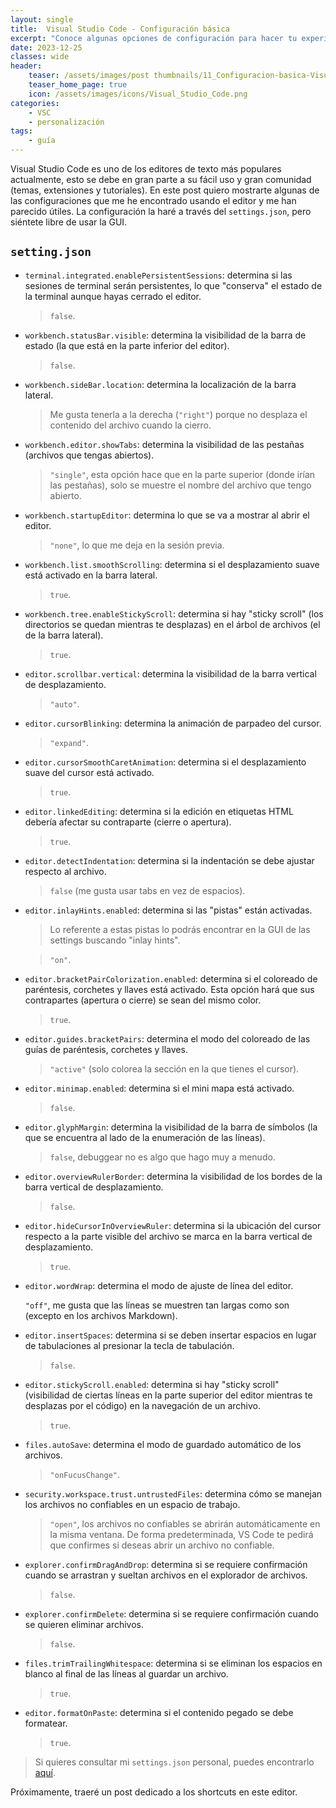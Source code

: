 ```yaml
---
layout: single
title:  Visual Studio Code - Configuración básica
excerpt: "Conoce algunas opciones de configuración para hacer tu experiencia con Visual Studio Code más cómoda."
date: 2023-12-25
classes: wide
header:
    teaser: /assets/images/post thumbnails/11_Configuracion-basica-Visual-Studio-Code.png
    teaser_home_page: true
    icon: /assets/images/icons/Visual_Studio_Code.png
categories:
    - VSC
    - personalización
tags:
    - guía
---
```


Visual Studio Code es uno de los editores de texto más populares actualmente, esto se debe en gran parte a su fácil uso y gran comunidad (temas, extensiones y tutoriales). En este post quiero mostrarte algunas de las configuraciones que me he encontrado usando el editor  y me han parecido útiles. La configuración la haré a través del `settings.json`, pero siéntete libre de usar la GUI.

## `setting.json`

- `terminal.integrated.enablePersistentSessions`: determina si las sesiones de terminal serán persistentes, lo que "conserva" el estado de la terminal aunque hayas cerrado el editor.

	> `false`.

- `workbench.statusBar.visible`: determina la visibilidad de la barra de estado (la que está en la parte inferior del editor).

	> `false`.

- `workbench.sideBar.location`: determina la localización de la barra lateral.

	> Me gusta tenerla a la derecha (`"right"`) porque no desplaza el contenido del archivo cuando la cierro.

- `workbench.editor.showTabs`: determina la visibilidad de las pestañas (archivos que tengas abiertos).

	> `"single"`, esta opción hace que en la parte superior (donde irían las pestañas), solo se muestre el nombre del archivo que tengo abierto.

- `workbench.startupEditor`: determina lo que se va a mostrar al abrir el editor.

	> `"none"`, lo que me deja en la sesión previa.

- `workbench.list.smoothScrolling`: determina si el desplazamiento suave está activado en la barra lateral.

	> `true`.

- `workbench.tree.enableStickyScroll`: determina si hay "sticky scroll" (los directorios se quedan mientras te desplazas) en el árbol de archivos (el de la barra lateral).

	> `true`.

- `editor.scrollbar.vertical`: determina la visibilidad de la barra vertical de desplazamiento.

	> `"auto"`.

- `editor.cursorBlinking`: determina la animación de parpadeo del cursor.

	> `"expand"`.

- `editor.cursorSmoothCaretAnimation`: determina si el desplazamiento suave del cursor está activado.

	> `true`.

- `editor.linkedEditing`: determina si la edición en etiquetas HTML debería afectar su contraparte (cierre o apertura).

	> `true`.

- `editor.detectIndentation`: determina si la indentación se debe ajustar respecto al archivo.

	> `false` (me gusta usar tabs en vez de espacios).

- `editor.inlayHints.enabled`: determina si las "pistas" están activadas.

	> Lo referente a estas pistas lo podrás encontrar en la GUI de las settings buscando "inlay hints".

	> `"on"`.

- `editor.bracketPairColorization.enabled`: determina si el coloreado de paréntesis, corchetes y llaves está activado. Esta opción hará que sus contrapartes (apertura o cierre) se sean del mismo color.

	> `true`.

- `editor.guides.bracketPairs`: determina el modo del coloreado de las guías de paréntesis, corchetes y llaves.

	> `"active"` (solo colorea la sección en la que tienes el cursor).

- `editor.minimap.enabled`: determina si el mini mapa está activado.

	> `false`.

- `editor.glyphMargin`: determina la visibilidad de la barra de símbolos (la que se encuentra al lado de la enumeración de las líneas).

	> `false`, debuggear no es algo que hago muy a menudo.

- `editor.overviewRulerBorder`: determina la visibilidad de los bordes de la barra vertical de desplazamiento.

	> `false`.

- `editor.hideCursorInOverviewRuler`: determina si la ubicación del cursor respecto a la parte visible del archivo se marca en la barra vertical de desplazamiento.

	> `true`.

- `editor.wordWrap`: determina el modo de ajuste de línea del editor.

	`"off"`, me gusta que las líneas se muestren tan largas como son (excepto en los archivos Markdown).

- `editor.insertSpaces`: determina si se deben insertar espacios en lugar de tabulaciones al presionar la tecla de tabulación.

	> `false`.

- `editor.stickyScroll.enabled`: determina si hay "sticky scroll" (visibilidad de ciertas líneas en la parte superior del editor mientras te desplazas por el código) en la navegación de un archivo.

	> `true`.

- `files.autoSave`: determina el modo de guardado automático de los archivos.

	> `"onFucusChange"`.

- `security.workspace.trust.untrustedFiles`: determina cómo se manejan los archivos no confiables en un espacio de trabajo.

	> `"open"`, los archivos no confiables se abrirán automáticamente en la misma ventana. De forma predeterminada, VS Code te pedirá que confirmes si deseas abrir un archivo no confiable.

- `explorer.confirmDragAndDrop`: determina si se requiere confirmación cuando se arrastran y sueltan archivos en el explorador de archivos.

	> `false`.

- `explorer.confirmDelete`: determina si se requiere confirmación cuando se quieren eliminar archivos.

	> `false`.

- `files.trimTrailingWhitespace`: determina si se eliminan los espacios en blanco al final de las líneas al guardar un archivo.

	> `true`.

- `editor.formatOnPaste`: determina si el contenido pegado se debe formatear.

	> `true`.

> Si quieres consultar mi `settings.json` personal, puedes encontrarlo [aquí](https://gist.github.com/Br4z/618bd822c9277c24bd4e5c63df216e02).

Próximamente, traeré un post dedicado a los shortcuts en este editor.
